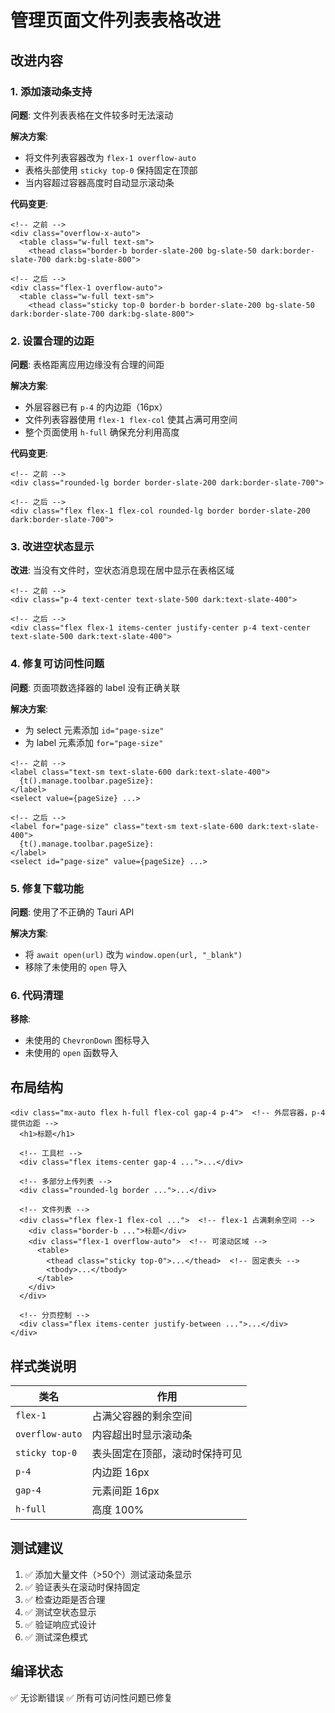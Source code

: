 # 管理页面文件列表表格改进

## 改进内容

### 1. 添加滚动条支持

**问题**: 文件列表表格在文件较多时无法滚动

**解决方案**:
- 将文件列表容器改为 `flex-1 overflow-auto`
- 表格头部使用 `sticky top-0` 保持固定在顶部
- 当内容超过容器高度时自动显示滚动条

**代码变更**:
```svelte
<!-- 之前 -->
<div class="overflow-x-auto">
  <table class="w-full text-sm">
    <thead class="border-b border-slate-200 bg-slate-50 dark:border-slate-700 dark:bg-slate-800">

<!-- 之后 -->
<div class="flex-1 overflow-auto">
  <table class="w-full text-sm">
    <thead class="sticky top-0 border-b border-slate-200 bg-slate-50 dark:border-slate-700 dark:bg-slate-800">
```

### 2. 设置合理的边距

**问题**: 表格距离应用边缘没有合理的间距

**解决方案**:
- 外层容器已有 `p-4` 的内边距（16px）
- 文件列表容器使用 `flex-1 flex-col` 使其占满可用空间
- 整个页面使用 `h-full` 确保充分利用高度

**代码变更**:
```svelte
<!-- 之前 -->
<div class="rounded-lg border border-slate-200 dark:border-slate-700">

<!-- 之后 -->
<div class="flex flex-1 flex-col rounded-lg border border-slate-200 dark:border-slate-700">
```

### 3. 改进空状态显示

**改进**: 当没有文件时，空状态消息现在居中显示在表格区域

```svelte
<!-- 之前 -->
<div class="p-4 text-center text-slate-500 dark:text-slate-400">

<!-- 之后 -->
<div class="flex flex-1 items-center justify-center p-4 text-center text-slate-500 dark:text-slate-400">
```

### 4. 修复可访问性问题

**问题**: 页面项数选择器的 label 没有正确关联

**解决方案**:
- 为 select 元素添加 `id="page-size"`
- 为 label 元素添加 `for="page-size"`

```svelte
<!-- 之前 -->
<label class="text-sm text-slate-600 dark:text-slate-400">
  {t().manage.toolbar.pageSize}:
</label>
<select value={pageSize} ...>

<!-- 之后 -->
<label for="page-size" class="text-sm text-slate-600 dark:text-slate-400">
  {t().manage.toolbar.pageSize}:
</label>
<select id="page-size" value={pageSize} ...>
```

### 5. 修复下载功能

**问题**: 使用了不正确的 Tauri API

**解决方案**:
- 将 `await open(url)` 改为 `window.open(url, "_blank")`
- 移除了未使用的 `open` 导入

### 6. 代码清理

**移除**:
- 未使用的 `ChevronDown` 图标导入
- 未使用的 `open` 函数导入

## 布局结构

```
<div class="mx-auto flex h-full flex-col gap-4 p-4">  <!-- 外层容器，p-4 提供边距 -->
  <h1>标题</h1>
  
  <!-- 工具栏 -->
  <div class="flex items-center gap-4 ...">...</div>
  
  <!-- 多部分上传列表 -->
  <div class="rounded-lg border ...">...</div>
  
  <!-- 文件列表 -->
  <div class="flex flex-1 flex-col ...">  <!-- flex-1 占满剩余空间 -->
    <div class="border-b ...">标题</div>
    <div class="flex-1 overflow-auto">  <!-- 可滚动区域 -->
      <table>
        <thead class="sticky top-0">...</thead>  <!-- 固定表头 -->
        <tbody>...</tbody>
      </table>
    </div>
  </div>
  
  <!-- 分页控制 -->
  <div class="flex items-center justify-between ...">...</div>
</div>
```

## 样式类说明

| 类名 | 作用 |
|------|------|
| `flex-1` | 占满父容器的剩余空间 |
| `overflow-auto` | 内容超出时显示滚动条 |
| `sticky top-0` | 表头固定在顶部，滚动时保持可见 |
| `p-4` | 内边距 16px |
| `gap-4` | 元素间距 16px |
| `h-full` | 高度 100% |

## 测试建议

1. ✅ 添加大量文件（>50个）测试滚动条显示
2. ✅ 验证表头在滚动时保持固定
3. ✅ 检查边距是否合理
4. ✅ 测试空状态显示
5. ✅ 验证响应式设计
6. ✅ 测试深色模式

## 编译状态

✅ 无诊断错误
✅ 所有可访问性问题已修复

